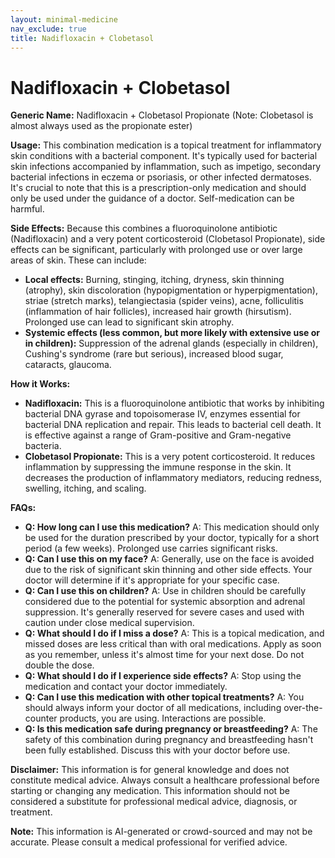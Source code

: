 ```yaml
---
layout: minimal-medicine
nav_exclude: true
title: Nadifloxacin + Clobetasol
---
```


# Nadifloxacin + Clobetasol

**Generic Name:** Nadifloxacin + Clobetasol Propionate (Note:  Clobetasol is almost always used as the propionate ester)

**Usage:** This combination medication is a topical treatment for inflammatory skin conditions with a bacterial component. It's typically used for bacterial skin infections accompanied by inflammation, such as impetigo, secondary bacterial infections in eczema or psoriasis, or other infected dermatoses.  It's crucial to note that this is a prescription-only medication and should only be used under the guidance of a doctor.  Self-medication can be harmful.

**Side Effects:**  Because this combines a fluoroquinolone antibiotic (Nadifloxacin) and a very potent corticosteroid (Clobetasol Propionate), side effects can be significant, particularly with prolonged use or over large areas of skin.  These can include:

* **Local effects:** Burning, stinging, itching, dryness, skin thinning (atrophy), skin discoloration (hypopigmentation or hyperpigmentation), striae (stretch marks), telangiectasia (spider veins), acne, folliculitis (inflammation of hair follicles), increased hair growth (hirsutism).  Prolonged use can lead to significant skin atrophy.
* **Systemic effects (less common, but more likely with extensive use or in children):**  Suppression of the adrenal glands (especially in children), Cushing's syndrome (rare but serious), increased blood sugar, cataracts, glaucoma.


**How it Works:**

* **Nadifloxacin:** This is a fluoroquinolone antibiotic that works by inhibiting bacterial DNA gyrase and topoisomerase IV, enzymes essential for bacterial DNA replication and repair. This leads to bacterial cell death.  It is effective against a range of Gram-positive and Gram-negative bacteria.
* **Clobetasol Propionate:** This is a very potent corticosteroid. It reduces inflammation by suppressing the immune response in the skin. It decreases the production of inflammatory mediators, reducing redness, swelling, itching, and scaling.


**FAQs:**

* **Q: How long can I use this medication?** A:  This medication should only be used for the duration prescribed by your doctor, typically for a short period (a few weeks).  Prolonged use carries significant risks.
* **Q: Can I use this on my face?** A:  Generally, use on the face is avoided due to the risk of significant skin thinning and other side effects. Your doctor will determine if it's appropriate for your specific case.
* **Q: Can I use this on children?** A: Use in children should be carefully considered due to the potential for systemic absorption and adrenal suppression.  It's generally reserved for severe cases and used with caution under close medical supervision.
* **Q: What should I do if I miss a dose?** A: This is a topical medication, and missed doses are less critical than with oral medications. Apply as soon as you remember, unless it's almost time for your next dose. Do not double the dose.
* **Q: What should I do if I experience side effects?** A: Stop using the medication and contact your doctor immediately.
* **Q: Can I use this medication with other topical treatments?** A:  You should always inform your doctor of all medications, including over-the-counter products, you are using.  Interactions are possible.
* **Q: Is this medication safe during pregnancy or breastfeeding?** A:  The safety of this combination during pregnancy and breastfeeding hasn't been fully established.  Discuss this with your doctor before use.


**Disclaimer:** This information is for general knowledge and does not constitute medical advice.  Always consult a healthcare professional before starting or changing any medication.  This information should not be considered a substitute for professional medical advice, diagnosis, or treatment.


**Note:** This information is AI-generated or crowd-sourced and may not be accurate. Please consult a medical professional for verified advice.